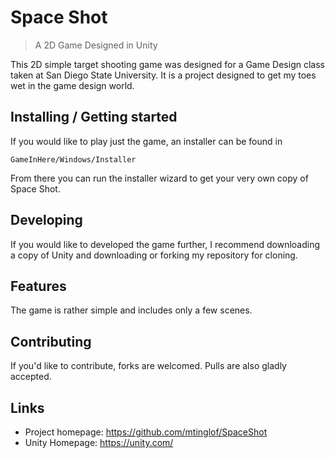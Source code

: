 # Space Shot
> A 2D Game Designed in Unity 

This 2D simple target shooting game was designed for a Game Design class taken at San Diego State University. It is a project designed to get my toes wet in the game design world. 

## Installing / Getting started

If you would like to play just the game, an installer can be found in 

```
GameInHere/Windows/Installer
```
From there you can run the installer wizard to get your very own copy of Space Shot. 

## Developing

If you would like to developed the game further, I recommend downloading a copy of Unity and downloading or forking my repository for cloning. 

## Features

The game is rather simple and includes only a few scenes. 

## Contributing

If you'd like to contribute, forks are welcomed. Pulls are also gladly accepted. 

## Links

- Project homepage: https://github.com/mtinglof/SpaceShot
- Unity Homepage: https://unity.com/

